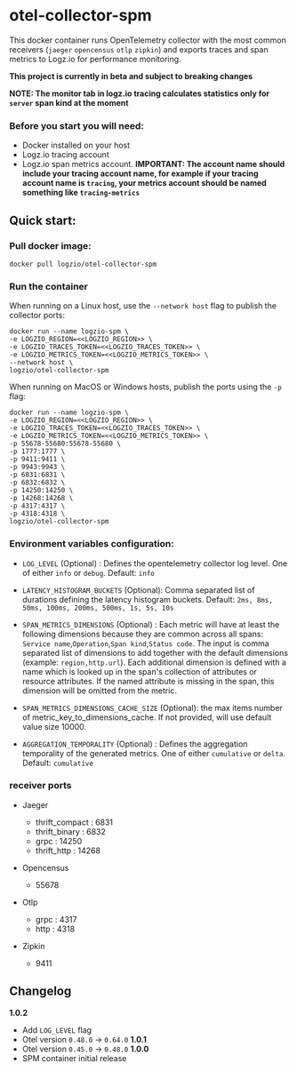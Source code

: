 # otel-collector-spm

This docker container runs OpenTelemetry collector with the most common receivers (`jaeger` `opencensus` `otlp` `zipkin`) and exports traces and span metrics to Logz.io for performance monitoring.

**This project is currently in beta and subject to breaking changes**

**NOTE: The monitor tab in logz.io tracing calculates statistics only for `server` span kind at the moment**

### Before you start you will need:
* Docker installed on your host
* Logz.io tracing account
* Logz.io span metrics account. **IMPORTANT: The account name should include your tracing account name, for example if your tracing account name is `tracing`, your metrics account should be named something like `tracing-metrics`**

## Quick start:
### Pull docker image:
```
docker pull logzio/otel-collector-spm
```

### Run the container

When running on a Linux host, use the `--network host` flag to publish the collector ports:

```
docker run --name logzio-spm \
-e LOGZIO_REGION=<<LOGZIO_REGION>> \
-e LOGZIO_TRACES_TOKEN=<<LOGZIO_TRACES_TOKEN>> \
-e LOGZIO_METRICS_TOKEN=<<LOGZIO_METRICS_TOKEN>> \
--network host \
logzio/otel-collector-spm
```

When running on MacOS or Windows hosts, publish the ports using the `-p` flag:

```
docker run --name logzio-spm \
-e LOGZIO_REGION=<<LOGZIO_REGION>> \
-e LOGZIO_TRACES_TOKEN=<<LOGZIO_TRACES_TOKEN>> \
-e LOGZIO_METRICS_TOKEN=<<LOGZIO_METRICS_TOKEN>> \
-p 55678-55680:55678-55680 \
-p 1777:1777 \
-p 9411:9411 \
-p 9943:9943 \
-p 6831:6831 \
-p 6832:6832 \
-p 14250:14250 \
-p 14268:14268 \
-p 4317:4317 \
-p 4318:4318 \
logzio/otel-collector-spm
```

### Environment variables configuration:
* `LOG_LEVEL` (Optional) : Defines the opentelemetry collector log level. One of either `info` or `debug`. Default: `info`

* `LATENCY_HISTOGRAM_BUCKETS` (Optional): Comma separated list of durations defining the latency histogram buckets. Default: `2ms, 8ms, 50ms, 100ms, 200ms, 500ms, 1s, 5s, 10s`

* `SPAN_METRICS_DIMENSIONS` (Optional) : Each metric will have at least the following dimensions because they are common across all spans: `Service name`,`Operation`,`Span kind`,`Status code`.  The input is comma separated list of dimensions to add together with the default dimensions (example: `region,http.url`). Each additional dimension is defined with a name which is looked up in the span's collection of attributes or resource attributes. If the named attribute is missing in the span, this dimension will be omitted from the metric.

* `SPAN_METRICS_DIMENSIONS_CACHE_SIZE` (Optional): the max items number of metric_key_to_dimensions_cache. If not provided, will use default value size 10000.

* `AGGREGATION_TEMPORALITY` (Optional) : Defines the aggregation temporality of the generated metrics. One of either `cumulative` or `delta`. Default: `cumulative`

### receiver ports

- Jaeger
    - thrift_compact : 6831
    - thrift_binary : 6832
    - grpc : 14250
    - thrift_http : 14268

- Opencensus
    - 55678
    
- Otlp
    - grpc : 4317
    - http : 4318

- Zipkin
    - 9411

## Changelog
**1.0.2**
- Add `LOG_LEVEL` flag
- Otel version `0.48.0` -> `0.64.0` 
**1.0.1**
- Otel version `0.45.0` -> `0.48.0`
**1.0.0**
- SPM container initial release

